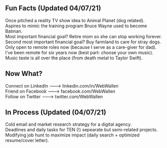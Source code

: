 ## Fun Facts (Updated 04/07/21)

Once pitched a reality TV show idea to Animal Planet (dog related).<br/>
Aspires to mimic the training program Bruce Wayne used to become Batman.<br/>
Most important financial goal? Retire mom so she can stop working forever.<br/>
Second most important financial goal? Buy farmland to care for stray dogs.<br/>
Only open to remote roles now (because I serve as a care-giver for dad).<br/>
I've been remote for six years now (best part: choose your own music).<br/>
Music taste is all over the place (from death metal to Taylor Swift).<br/>

## Now What?

Connect on LinkedIn ---> linkedin.com/in/WebWallen<br/>
Friend on Facebook ---> facebook.com/WebWallen<br/>
Follow on Twitter ---> twitter.com/WebWallen<br/>

## In Process (Updated (04/07/21)

Cold email and market research strategy for a digital agency.<br/>
Deadlines and daily tasks for TEN (!) sepearate but semi-related projects.<br/>
Modifying job hunt to maximize impact (daily search + optimized resume/cover letter).<br/>
